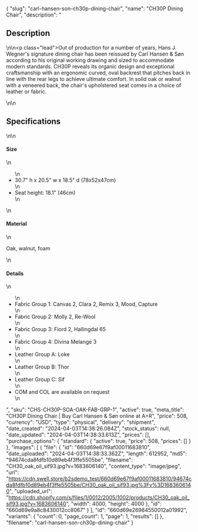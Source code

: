 {
  "slug": "carl-hansen-son-ch30p-dining-chair",
  "name": "CH30P Dining Chair",
  "description": "<h2>Description</h2>\n<!-- split -->\n<p class=\"lead\">Out of production for a number of years, Hans J. Wegner's signature dining chair has been reissued by Carl Hansen &amp; Søn according to his original working drawing and sized to accommodate modern standards. CH30P reveals its organic design and exceptional craftsmanship with an ergonomic curved, oval backrest that pitches back in line with the rear legs to achieve ultimate comfort. In solid oak or walnut with a veneered back, the chair's upholstered seat comes in a choice of leather or fabric.</p>\n<!-- split -->\n<h2>Specifications</h2>\n<!-- split -->\n<h4>Size</h4>\n<ul>\n<li>30.7\" h x 20.5\" w x 18.5\" d (78x52x47cm)</li>\n<li>Seat height: 18.1\" (46cm)</li>\n</ul>\n<h4>Material</h4>\n<p>Oak, walnut, foam<br></p>\n<h4>Details</h4>\n<ul>\n<li>Fabric Group 1: Canvas 2, Clara 2, Remix 3, Mood, Capture</li>\n<li>Fabric Group 2: Molly 2, Re-Wool</li>\n<li>Fabric Group 3: Fiord 2, Hallingdal 65</li>\n<li>Fabric Group 4: Divina Melange 3</li>\n<li>Leather Group A: Loke</li>\n<li>Leather Group B: Thor</li>\n<li>Leather Group C: Sif</li>\n<li>COM and COL are available on request</li>\n</ul>",
  "sku": "CHS-CH30P-SOA-OAK-FAB-GRP-1",
  "active": true,
  "meta_title": "CH30P Dining Chair | Buy Carl Hansen & Søn online at A+R",
  "price": 508,
  "currency": "USD",
  "type": "physical",
  "delivery": "shipment",
  "date_created": "2024-04-03T14:38:26.084Z",
  "stock_status": null,
  "date_updated": "2024-04-03T14:38:33.613Z",
  "prices": [],
  "purchase_options": {
    "standard": {
      "active": true,
      "price": 508,
      "prices": []
    }
  },
  "images": [
    {
      "file": {
        "id": "660d69e67f9af00011683810",
        "date_uploaded": "2024-04-03T14:38:33.362Z",
        "length": 612952,
        "md5": "94674cda8fdfb10d89eb4f3ffe5505be",
        "filename": "CH30_oak_oil_sif93.jpg?v=1683606140",
        "content_type": "image/jpeg",
        "url": "https://cdn.swell.store/b2sdemo_test/660d69e67f9af00011683810/94674cda8fdfb10d89eb4f3ffe5505be/CH30_oak_oil_sif93.jpg%3Fv%3D1683606140",
        "uploaded_url": "https://cdn.shopify.com/s/files/1/0012/2005/1002/products/CH30_oak_oil_sif93.jpg?v=1683606140",
        "width": 4000,
        "height": 4000
      },
      "id": "660d69e9a8c8430012cc8067"
    }
  ],
  "id": "660d69e26984550012a01992",
  "variants": {
    "count": 0,
    "page_count": 1,
    "page": 1,
    "results": []
  },
  "filename": "carl-hansen-son-ch30p-dining-chair"
}
